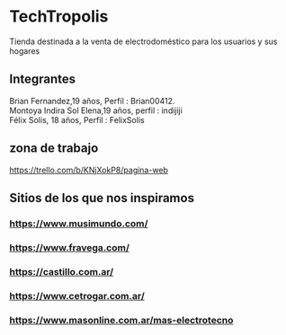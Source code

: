 
# TechTropolis
Tienda destinada a la venta de electrodoméstico para los usuarios y sus hogares 

## Integrantes
Brian Fernandez,19 años, Perfil : Brian00412.   
Montoya Indira Sol Elena,19 años, perfil : indijiji  
Félix Solis, 18 años, Perfil : FelixSolis
## zona de trabajo
https://trello.com/b/KNjXokP8/pagina-web

## Sitios de los que nos inspiramos
### https://www.musimundo.com/
### https://www.fravega.com/
### https://castillo.com.ar/
### https://www.cetrogar.com.ar/
### https://www.masonline.com.ar/mas-electrotecno

